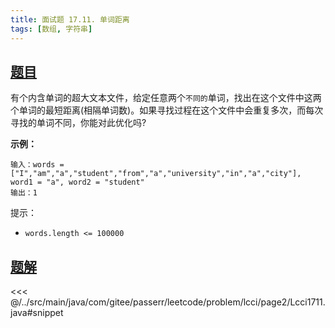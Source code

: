 ```yaml
---
title: 面试题 17.11. 单词距离
tags: [数组, 字符串]
---
```



## [题目](https://leetcode.cn/problems/find-closest-lcci/)
有个内含单词的超大文本文件，给定任意两个`不同的`单词，找出在这个文件中这两个单词的最短距离(相隔单词数)。如果寻找过程在这个文件中会重复多次，而每次寻找的单词不同，你能对此优化吗?

**示例：**

```
输入：words = ["I","am","a","student","from","a","university","in","a","city"], word1 = "a", word2 = "student"
输出：1
```

提示：

* `words.length <= 100000`


## [题解](https://github.com/PasseRR/JavaLeetCode/blob/master/src/main/java/com/gitee/passerr/leetcode/problem/lcci/page2/Lcci1711.java)

<<< @/../src/main/java/com/gitee/passerr/leetcode/problem/lcci/page2/Lcci1711.java#snippet
